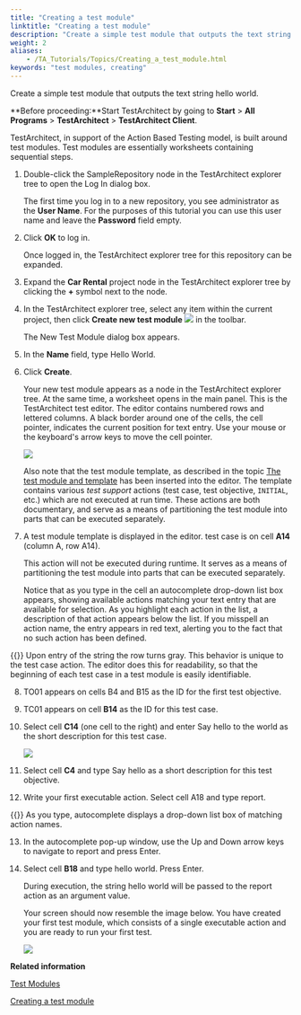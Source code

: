 ```yaml
--- 
title: "Creating a test module"
linktitle: "Creating a test module"
description: "Create a simple test module that outputs the text string hello world."
weight: 2
aliases: 
    - /TA_Tutorials/Topics/Creating_a_test_module.html
keywords: "test modules, creating"
---
```


Create a simple test module that outputs the text string hello world.

**Before proceeding:**Start TestArchitect by going to **Start** \> **All Programs** \> **TestArchitect** \> **TestArchitect Client**.

TestArchitect, in support of the Action Based Testing model, is built around test modules. Test modules are essentially worksheets containing sequential steps.

1.  Double-click the SampleRepository node in the TestArchitect explorer tree to open the Log In dialog box.

    The first time you log in to a new repository, you see administrator as the **User Name**. For the purposes of this tutorial you can use this user name and leave the **Password** field empty.

2.  Click **OK** to log in.

    Once logged in, the TestArchitect explorer tree for this repository can be expanded.

3.  Expand the **Car Rental** project node in the TestArchitect explorer tree by clicking the **+** symbol next to the node.

4.  In the TestArchitect explorer tree, select any item within the current project, then click **Create new test module** ![](/images/TA_Tutorials/Images/btn.TAC_toolbar.CreateTestModule.png) in the toolbar.

    The New Test Module dialog box appears.

5.  In the **Name** field, type Hello World.

6.  Click **Create**.

    Your new test module appears as a node in the TestArchitect explorer tree. At the same time, a worksheet opens in the main panel. This is the TestArchitect test editor. The editor contains numbered rows and lettered columns. A black border around one of the cells, the cell pointer, indicates the current position for text entry. Use your mouse or the keyboard's arrow keys to move the cell pointer.

    ![](/images/TA_Tutorials/Images/tut.Simple_Tests.creating01.PNG)

    Also note that the test module template, as described in the topic [The test module and template](/TA_Tutorials/Topics/The_test_module_template.html) has been inserted into the editor. The template contains various *test support* actions \(test case, test objective, `INITIAL`, etc.\) which are not executed at run time. These actions are both documentary, and serve as a means of partitioning the test module into parts that can be executed separately.

7.  A test module template is displayed in the editor. test case is on cell **A14** \(column A, row A14\).

    This action will not be executed during runtime. It serves as a means of partitioning the test module into parts that can be executed separately.

    Notice that as you type in the cell an autocomplete drop-down list box appears, showing available actions matching your text entry that are available for selection. As you highlight each action in the list, a description of that action appears below the list. If you misspell an action name, the entry appears in red text, alerting you to the fact that no such action has been defined.

{{<note>}} Upon entry of the string the row turns gray. This behavior is unique to the test case action. The editor does this for readability, so that the beginning of each test case in a test module is easily identifiable.

8.  TO01 appears on cells B4 and B15 as the ID for the first test objective.

9.  TC01 appears on cell **B14** as the ID for this test case.

10. Select cell **C14** \(one cell to the right\) and enter Say hello to the world as the short description for this test case.

    ![](/images/TA_Tutorials/Images/tut.Simple_Tests.creating03.PNG)

11. Select cell **C4** and type Say hello as a short description for this test objective.

12. Write your first executable action. Select cell A18 and type report.

{{<note>}} As you type, autocomplete displays a drop-down list box of matching action names.

13. In the autocomplete pop-up window, use the Up and Down arrow keys to navigate to report and press Enter.

14. Select cell **B18** and type hello world. Press Enter.

    During execution, the string hello world will be passed to the report action as an argument value.

    Your screen should now resemble the image below. You have created your first test module, which consists of a single executable action and you are ready to run your first test.

    ![](/images/TA_Tutorials/Images/tut.Simple_Tests.creating04.PNG)





**Related information**  


[Test Modules](/TA_Help/Topics/ABT_Test_module.html)

[Creating a test module](/TA_Help/Topics/Create_test_module.html)

